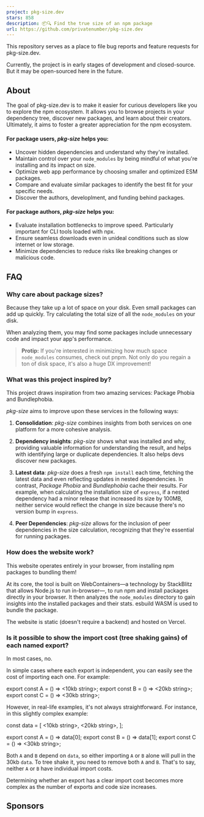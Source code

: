 ```yaml
---
project: pkg-size.dev
stars: 858
description: 📦🔍 Find the true size of an npm package
url: https://github.com/privatenumber/pkg-size.dev
---
```


  
  
  

This repository serves as a place to file bug reports and feature requests for pkg-size.dev.

Currently, the project is in early stages of development and closed-source. But it may be open-sourced here in the future.

  

About
-----

The goal of pkg-size.dev is to make it easier for curious developers like you to explore the npm ecosystem. It allows you to browse projects in your dependency tree, discover new packages, and learn about their creators. Ultimately, it aims to foster a greater appreciation for the npm ecosystem.

#### For package users, _pkg-size_ helps you:

-   Uncover hidden dependencies and understand why they're installed.
-   Maintain control over your `node_modules` by being mindful of what you're installing and its impact on size.
-   Optimize web app performance by choosing smaller and optimized ESM packages.
-   Compare and evaluate similar packages to identify the best fit for your specific needs.
-   Discover the authors, developlment, and funding behind packages.

#### For package authors, _pkg-size_ helps you:

-   Evaluate installation bottlenecks to improve speed. Particularly important for CLI tools loaded with npx.
-   Ensure seamless downloads even in unideal conditions such as slow internet or low storage.
-   Minimize dependencies to reduce risks like breaking changes or malicious code.

  

FAQ
---

### Why care about package sizes?

Because they take up a lot of space on your disk. Even small packages can add up quickly. Try calculating the total size of all the `node_modules` on your disk.

When analyzing them, you may find some packages include unnecessary code and impact your app's performance.

> **Protip:** If you're interested in minimizing how much space `node_modules` consumes, check out pnpm. Not only do you regain a ton of disk space, it's also a huge DX improvement!

### What was this project inspired by?

This project draws inspiration from two amazing services: Package Phobia and Bundlephobia.

_pkg-size_ aims to improve upon these services in the following ways:

1.  **Consolidation**: _pkg-size_ combines insights from both services on one platform for a more cohesive analysis.
    
2.  **Dependency insights**: _pkg-size_ shows what was installed and why, providing valuable information for understanding the result, and helps with identifying large or duplicate dependencies. It also helps devs discover new packages.
    
3.  **Latest data**: _pkg-size_ does a fresh `npm install` each time, fetching the latest data and even reflecting updates in nested dependencies. In contrast, _Package Phobia_ and _Bundlephobia_ cache their results. For example, when calculating the installation size of `express`, if a nested dependency had a minor release that increased its size by 100MB, neither service would reflect the change in size because there's no version bump in `express`.
    
4.  **Peer Dependencies**: _pkg-size_ allows for the inclusion of peer dependencies in the size calculation, recognizing that they're essential for running packages.
    

### How does the website work?

This website operates entirely in your browser, from installing npm packages to bundling them!

At its core, the tool is built on WebContainers—a technology by StackBlitz that allows Node.js to run in-browser—, to run npm and install packages directly in your browser. It then analyzes the `node_modules` directory to gain insights into the installed packages and their stats. esbuild WASM is used to bundle the package.

The website is static (doesn't require a backend) and hosted on Vercel.

### Is it possible to show the import cost (tree shaking gains) of each named export?

In most cases, no.

In simple cases where each export is independent, you can easily see the cost of importing each one. For example:

export const A \= () \=> <10kb string\>;
export const B \= () \=> <20kb string\>;
export const C \= () \=> <30kb string\>;

However, in real-life examples, it's not always straightforward. For instance, in this slightly complex example:

const data \= \[
	<10kb string\>,
	<20kb string\>,
\];

export const A \= () \=> data\[0\];
export const B \= () \=> data\[1\];
export const C \= () \=> <30kb string\>;

Both `A` and `B` depend on `data`, so either importing `A` or `B` alone will pull in the 30kb `data`. To tree shake it, you need to remove both `A` and `B`. That's to say, neither `A` or `B` have individual import costs.

Determining whether an export has a clear import cost becomes more complex as the number of exports and code size increases.

Sponsors
--------
